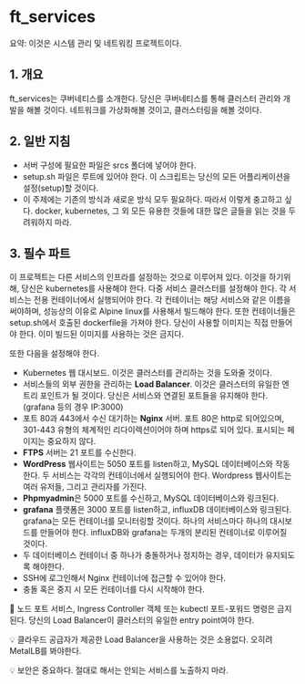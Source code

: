 # ft_services

요약: 이것은 시스템 관리 및 네트워킹 프로젝트이다.

## 1. 개요

ft_services는 쿠버네티스를 소개한다. 당신은 쿠버네티스를 통해 클러스터 관리와 개발을 해볼 것이다. 네트워크를 가상화해볼 것이고, 클러스터링을 해볼 것이다.

## 2. 일반 지침

- 서버 구성에 필요한 파일은 srcs 폴더에 넣어야 한다.
- setup.sh 파일은 루트에 있어야 한다. 이 스크립트는 당신의 모든 어플리케이션을 설정(setup)할 것이다.
- 이 주제에는 기존의 방식과 새로운 방식 모두 필요하다. 따라서 이렇게 충고하고 싶다. docker, kubernetes, 그 외 모든 유용한 것들에 대한 많은 글들을 읽는 것을 두려워하지 마라.

## 3. 필수 파트

이 프로젝트는 다른 서비스의 인프라를 설정하는 것으로 이루어져 있다. 이것을 하기위해, 당신은 kubernetes를 사용해야 한다. 다중 서비스 클러스터를 설정해야 한다. 각 서비스는 전용 컨테이너에서 실행되어야 한다. 각 컨테이너는 해당 서비스와 같은 이름을 써야하며, 성능상의 이유로 Alpine linux를 사용해서 빌드해야 한다. 또한 컨테이너들은 setup.sh에서 호출된 dockerfile을 가져야 한다. 당신이 사용할 이미지는 직접 만들어야 한다. 이미 빌드된 이미지를 사용하는 것은 금지다.

또한 다음을 설정해야 한다.

- Kubernetes 웹 대시보드. 이것은 클러스터를 관리하는 것을 도와줄 것이다.
- 서비스들의 외부 권한을 관리하는 **Load Balancer**. 이것은 클러스터의 유일한 엔트리 포인트가 될 것이다. 당신은 서비스와 연결된 포트들을 유지해야 한다. (grafana 등의 경우 IP:3000)
- 포트 80과 443에서 수신 대기하는 **Nginx** 서버. 포트 80은 http로 되어있으며, 301-443 유형의 체계적인 리다이렉션이어야 하며 https로 되어 있다. 표시되는 페이지는 중요하지 않다.
- **FTPS** 서버는 21 포트를 수신한다.
- **WordPress** 웹사이트는 5050 포트를 listen하고, MySQL 데이터베이스와 작동한다. 두 서비스는 각각의 컨테이너에서 실행되어야 한다. Wordpress 웹사이트는 여러 유저들, 그리고 관리자를 가진다.
- **Phpmyadmin**은 5000 포트를 수신하고, MySQL 데이터베이스와 링크된다.
- **grafana** 플랫폼은 3000 포트를 listen하고, influxDB 데이터베이스와 링크된다. grafana는 모든 컨테이너를 모니터링할 것이다. 하나의 서비스마다 하나의 대시보드를 만들어야 한다. influxDB와 grafana는 두개의 분리된 컨테이너로 이루어질 것이다.
- 두 데이터베이스 컨테이너 중 하나가 충돌하거나 정지하는 경우, 데이터가 유지되도록 해야한다.
- SSH에 로그인해서 Nginx 컨테이너에 접근할 수 있어야 한다.
- 충돌 혹은 중지 시 모든 컨테이너를 다시 시작해야 한다.

🚫 노드 포트 서비스, Ingress Controller 객체 또는 kubectl 포트-포워드 명령은 금지된다. 당신의 Load Balancer이 클러스터의 유일한 entry point여야 한다.

💡 클라우드 공급자가 제공한 Load Balancer을 사용하는 것은 소용없다. 오히려 MetalLB를 봐야한다.

💡 보안은 중요하다. 절대로 해서는 안되는 서비스를 노출하지 마라.